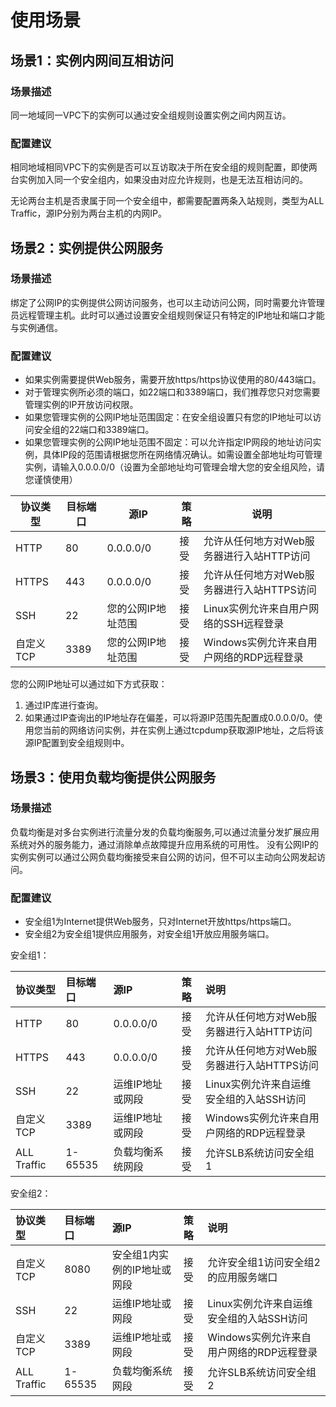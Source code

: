 # 使用场景

## 场景1：实例内网间互相访问

### 场景描述
同一地域同一VPC下的实例可以通过安全组规则设置实例之间内网互访。
### 配置建议
相同地域相同VPC下的实例是否可以互访取决于所在安全组的规则配置，即使两台实例加入同一个安全组内，如果没由对应允许规则，也是无法互相访问的。

无论两台主机是否隶属于同一个安全组中，都需要配置两条入站规则，类型为ALL Traffic，源IP分别为两台主机的内网IP。

## 场景2：实例提供公网服务

### 场景描述
绑定了公网IP的实例提供公网访问服务，也可以主动访问公网，同时需要允许管理员远程管理主机。此时可以通过设置安全组规则保证只有特定的IP地址和端口才能与实例通信。
### 配置建议
* 如果实例需要提供Web服务，需要开放https/https协议使用的80/443端口。
* 对于管理实例所必须的端口，如22端口和3389端口，我们推荐您只对您需要管理实例的IP开放访问权限。
* 如果您管理实例的公网IP地址范围固定：在安全组设置只有您的IP地址可以访问安全组的22端口和3389端口。
* 如果您管理实例的公网IP地址范围不固定：可以允许指定IP网段的地址访问实例，具体IP段的范围请根据您所在网络情况确认。如需设置全部地址均可管理实例，请输入0.0.0.0/0（设置为全部地址均可管理会增大您的安全组风险，请您谨慎使用）

|  **协议类型**   |  **目标端口**   |  **源IP**   |  **策略**   |  **说明**   |
| --- | --- | --- | --- | --- |
| HTTP    |  80   |  0.0.0.0/0   |  接受   | 允许从任何地方对Web服务器进行入站HTTP访问    |
| HTTPS    |  443   |  0.0.0.0/0   |   接受  |  允许从任何地方对Web服务器进行入站HTTPS访问   |
|  SSH      | 22    |  您的公网IP地址范围   |  接受   |Linux实例允许来自用户网络的SSH远程登录|
|  自定义TCP   | 3389    |   您的公网IP地址范围  |   接受  | Windows实例允许来自用户网络的RDP远程登录    |

您的公网IP地址可以通过如下方式获取：
1. 通过IP库进行查询。
2. 如果通过IP查询出的IP地址存在偏差，可以将源IP范围先配置成0.0.0.0/0。使用您当前的网络访问实例，并在实例上通过tcpdump获取源IP地址，之后将该源IP配置到安全组规则中。

## 场景3：使用负载均衡提供公网服务
### 场景描述
负载均衡是对多台实例进行流量分发的负载均衡服务,可以通过流量分发扩展应用系统对外的服务能力，通过消除单点故障提升应用系统的可用性。
没有公网IP的实例实例可以通过公网负载均衡接受来自公网的访问，但不可以主动向公网发起访问。
### 配置建议
* 安全组1为Internet提供Web服务，只对Internet开放https/https端口。
* 安全组2为安全组1提供应用服务，对安全组1开放应用服务端口。

安全组1：

|  **协议类型**   |  **目标端口**   |  **源IP**   |  **策略**   |  **说明**   |
| :--- | :--- | :--- | :--- | :--- |
| HTTP    |  80   |  0.0.0.0/0   |  接受   | 允许从任何地方对Web服务器进行入站HTTP访问    |
| HTTPS    |  443   |  0.0.0.0/0   |   接受  |  允许从任何地方对Web服务器进行入站HTTPS访问   |
|  SSH      | 22    |  运维IP地址或网段   |  接受   |Linux实例允许来自运维安全组的入站SSH访问|
|  自定义TCP   | 3389    |   运维IP地址或网段 |   接受  | Windows实例允许来自用户网络的RDP远程登录    |
|  ALL Traffic   | 1-65535   |   负载均衡系统网段 |   接受  | 允许SLB系统访问安全组1    |

安全组2：

|  **协议类型**   |  **目标端口**   |  **源IP**   |  **策略**   |  **说明**   |
| :--- | :--- | :--- | :--- | :--- |
| 自定义TCP   |  8080   |  安全组1内实例的IP地址或网段  |  接受   | 允许安全组1访问安全组2的应用服务端口    |
|  SSH      | 22    |  运维IP地址或网段   |  接受   |Linux实例允许来自运维安全组的入站SSH访问|
|  自定义TCP   | 3389    |   运维IP地址或网段 |   接受  | Windows实例允许来自用户网络的RDP远程登录    |
|  ALL Traffic   | 1-65535   |   负载均衡系统网段 |   接受  | 允许SLB系统访问安全组2    |